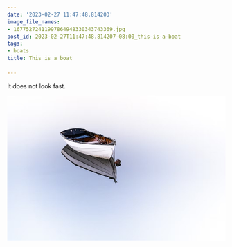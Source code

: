 ```yaml
---
date: '2023-02-27 11:47:48.814203'
image_file_names:
- 16775272411997864948330343743369.jpg
post_id: 2023-02-27T11:47:48.814207-08:00_this-is-a-boat
tags:
- boats
title: This is a boat

---
```


It does not look fast.


![](images/16775272411997864948330343743369.jpg)

